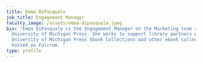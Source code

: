 ```yaml
---
title: Emma DiPasquale
job_title: Engagement Manager
faculty_image: /assets/emma-dipasquale.jpeg
bio: "Emma DiPasquale is the Engagement Manager on the Marketing team at the
  University of Michigan Press. She works to support library partners with the
  University of Michigan Press Ebook Collections and other ebook collections
  hosted on Fulcrum. "
type: profile
---
```

